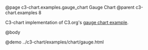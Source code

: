 @page c3-chart.examples.gauge_chart Gauge Chart
@parent c3-chart.examples 8

C3-chart implementation of C3.org's [gauge chart example](http://c3js.org/samples/chart_gauge.html).

@body

@demo ../c3-chart/examples/chart/gauge.html
